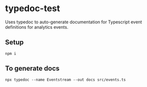 # typedoc-test

Uses typedoc to auto-generate documentation for Typescript event definitions for analytics events.

## Setup

```
npm i
```

## To generate docs

```
npx typedoc --name Eventstream --out docs src/events.ts
```
